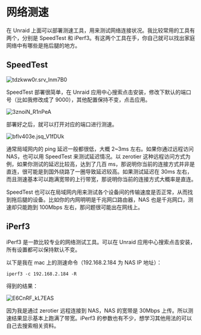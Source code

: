 # 网络测速

在 Unraid 上面可以部署测速工具，用来测试网络连接状况。我比较常用的工具有两个，分别是 SpeedTest 和 iPerf3。有这两个工具在手，你自己就可以找出家庭网络中有哪些是拖后腿的地方。

## SpeedTest

![tdzkww0r.srv_lnm7B0](https://img-1255332810.cos.ap-chengdu.myqcloud.com/tdzkww0r.srv_lnm7B0.png)

SpeedTest 部署很简单，在 Unraid 应用中心搜索点击安装，修改下默认的端口号（比如我修改成了 9000），其他配置保持不变，点击应用。

![3znoiN_R1nPeA](https://img-1255332810.cos.ap-chengdu.myqcloud.com/3znoiN_R1nPeA.png)

部署好之后，就可以打开对应的端口进行测速。

![bflv403e.jsq_V1fDUk](https://img-1255332810.cos.ap-chengdu.myqcloud.com/bflv403e.jsq_V1fDUk.png)

通常局域网内的 ping 延迟一般都很低，大概 2~3ms 左右。如果你通过远程访问 NAS，也可以用 SpeedTest 来测试延迟情况。以 zerotier 这种远程访问方式为例，如果你测试的延迟比较高，达到了几百 ms，那说明你当前的连接方式并非是直连，很可能是到国外绕路了一圈导致延迟较高。如果测试延迟在 30ms 左右，而且测速基本可以跑满宽带的上行带宽，那说明你当前的连接方式大概率是直连。

SpeedTest 也可以在局域网内用来测试各个设备间的传输速度是否正常，从而找到拖后腿的设备。比如你的内网明明是千兆网口路由器，NAS 也是千兆网口，测速却只能跑到 100Mbps 左右，那问题很可能出在网线上。

## iPerf3

iPerf3 是一款比较专业的网络测试工具。可以在 Unraid 应用中心搜索点击安装，所有设置都可以保持默认不变。

以下是我在 mac 上的测速命令（192.168.2.184 为 NAS IP 地址）：

```
iperf3 -c 192.168.2.184 -R
```

得到的结果：

![E6CnRF_kL7EAS](https://img-1255332810.cos.ap-chengdu.myqcloud.com/E6CnRF_kL7EAS.png)

因为我是通过 zerotier 远程连接到 NAS，NAS 的宽带是 30Mbps 上传。所以测速结果显示基本上跑满了带宽。iPerf3 的参数也有不少，想学习其他用法的可以自己去搜索相关资料。